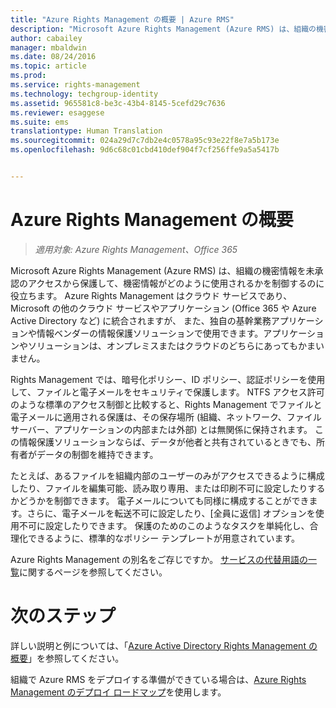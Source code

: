 ```yaml
---
title: "Azure Rights Management の概要 | Azure RMS"
description: "Microsoft Azure Rights Management (Azure RMS) は、組織の機密情報を不正なアクセスから保護して、機密情報の使用方法を制御するのに役立ちます。 Azure Rights Management はクラウド サービスであり、Microsoft の他のクラウド サービスやアプリケーション (Office 365 や Azure Active Directory など) に統合されますが、 また、独自の基幹業務アプリケーションや情報ベンダーの情報保護ソリューションで使用できます。アプリケーションやソリューションは、オンプレミスまたはクラウドのどちらにあってもかまいません。"
author: cabailey
manager: mbaldwin
ms.date: 08/24/2016
ms.topic: article
ms.prod: 
ms.service: rights-management
ms.technology: techgroup-identity
ms.assetid: 965581c8-be3c-43b4-8145-5cefd29c7636
ms.reviewer: esaggese
ms.suite: ems
translationtype: Human Translation
ms.sourcegitcommit: 024a29d7c7db2e4c0578a95c93e22f8e7a5b173e
ms.openlocfilehash: 9d6c68c01cbd410def904f7cf256ffe9a5a5417b


---
```


# Azure Rights Management の概要

>*適用対象: Azure Rights Management、Office 365*

Microsoft Azure Rights Management (Azure RMS) は、組織の機密情報を未承認のアクセスから保護して、機密情報がどのように使用されるかを制御するのに役立ちます。 Azure Rights Management はクラウド サービスであり、Microsoft の他のクラウド サービスやアプリケーション (Office 365 や Azure Active Directory など) に統合されますが、 また、独自の基幹業務アプリケーションや情報ベンダーの情報保護ソリューションで使用できます。アプリケーションやソリューションは、オンプレミスまたはクラウドのどちらにあってもかまいません。 

Rights Management では、暗号化ポリシー、ID ポリシー、認証ポリシーを使用して、ファイルと電子メールをセキュリティで保護します。 NTFS アクセス許可のような標準のアクセス制御と比較すると、Rights Management でファイルと電子メールに適用される保護は、その保存場所 (組織、ネットワーク、ファイル サーバー、アプリケーションの内部または外部) とは無関係に保持されます。 この情報保護ソリューションならば、データが他者と共有されているときでも、所有者がデータの制御を維持できます。

たとえば、あるファイルを組織内部のユーザーのみがアクセスできるように構成したり、ファイルを編集可能、読み取り専用、または印刷不可に設定したりするかどうかを制御できます。 電子メールについても同様に構成することができます。さらに、電子メールを転送不可に設定したり、[全員に返信] オプションを使用不可に設定したりできます。 保護のためのこのようなタスクを単純化し、合理化できるように、標準的なポリシー テンプレートが用意されています。

Azure Rights Management の別名をご存じですか。 [サービスの代替用語の一覧](azure-rms-aka.md)に関するページを参照してください。

# 次のステップ
詳しい説明と例については、「[Azure Active Directory Rights Management の概要](what-is-azure-rms.md)」を参照してください。

組織で Azure RMS をデプロイする準備ができている場合は、[Azure Rights Management のデプロイ ロードマップ](../plan-design/deployment-roadmap.md)を使用します。





<!--HONumber=Aug16_HO4-->


